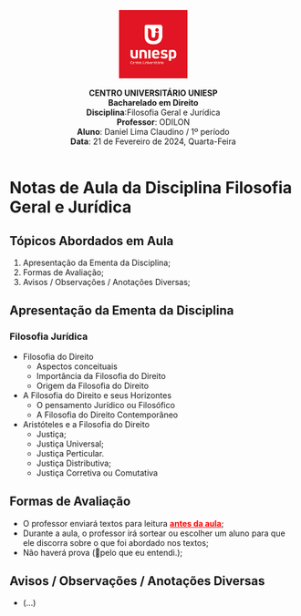 
<div align="center">

<p align="center"><img height="120" src="../../../figuras/LOGO_UNIESP.png"> </p>

<p align="center"><b>CENTRO UNIVERSITÁRIO UNIESP</b><br>
<b>Bacharelado em Direito</b><br>
<b>Disciplina</b>:Filosofia Geral e Jurídica<br>
<b>Professor</b>: ODILON<br>
<b>Aluno</b>: Daniel Lima Claudino / 1º período <br>
<b>Data</b>: 21 de Fevereiro de 2024, Quarta-Feira<br><br>
 </p>
</div>

# Notas de Aula da Disciplina Filosofia Geral e Jurídica

## Tópicos Abordados em Aula

1. Apresentação da Ementa da Disciplina;
2. Formas de Avaliação;
3. Avisos / Observações / Anotações Diversas;

## Apresentação da Ementa da Disciplina

### Filosofia Jurídica

- Filosofia do Direito
  - Aspectos conceituais
  - Importância da Filosofia do Direito
  - Origem da Filosofia do Direito
- A Filosofia do Direito e seus Horizontes
  - O pensamento Jurídico ou Filosófico
  - A Filosofia do Direito Contemporâneo
- Aristóteles e a Filosofia do Direito
  - Justiça;
  - Justiça Universal;
  - Justiça Perticular.
  - Justiça Distributiva;
  - Justiça Corretiva ou Comutativa

## Formas de Avaliação

- O professor enviará textos para leitura <span style="color:red;font-weight:bold"><u>**antes da aula**</u></span>;
- Durante a aula, o professor irá sortear ou escolher um aluno para que ele discorra sobre o que foi abordado nos textos;
- Não haverá prova (🤔pelo que eu entendi.);

## Avisos / Observações / Anotações Diversas

- (...)
